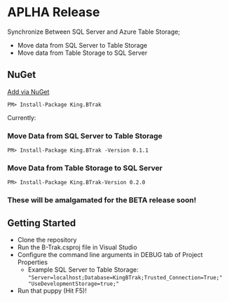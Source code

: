 APLHA Release
===========

Synchronize Between SQL Server and Azure Table Storage;
+ Move data from SQL Server to Table Storage
+ Move data from Table Storage to SQL Server

## NuGet
[Add via NuGet](https://www.nuget.org/packages/King.BTrak)
```
PM> Install-Package King.BTrak
```
Currently:
### Move Data from SQL Server to Table Storage
```
PM> Install-Package King.BTrak -Version 0.1.1
```
### Move Data from Table Storage to SQL Server
```
PM> Install-Package King.BTrak-Version 0.2.0
```
### These will be amalgamated for the BETA release soon!

## Getting Started
* Clone the repository
* Run the B-Trak.csproj file in Visual Studio
* Configure the command line arguments in DEBUG tab of Project Properties
  * Example SQL Server to Table Storage: <code>"Server=localhost;Database=KingBTrak;Trusted_Connection=True;" "UseDevelopmentStorage=true;"</code>
* Run that puppy (Hit F5)!